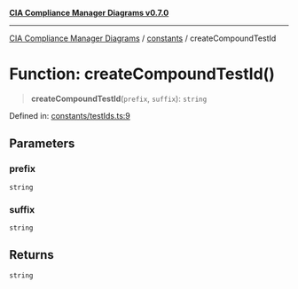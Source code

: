 [**CIA Compliance Manager Diagrams v0.7.0**](../../README.md)

***

[CIA Compliance Manager Diagrams](../../modules.md) / [constants](../README.md) / createCompoundTestId

# Function: createCompoundTestId()

> **createCompoundTestId**(`prefix`, `suffix`): `string`

Defined in: [constants/testIds.ts:9](https://github.com/Hack23/cia-compliance-manager/blob/959ad507202d1cb78ada77cec76006b099ceca7d/src/constants/testIds.ts#L9)

## Parameters

### prefix

`string`

### suffix

`string`

## Returns

`string`
